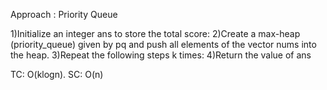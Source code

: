Approach : Priority Queue

1)Initialize an integer ans to store the total score:
2)Create a max-heap (priority_queue) given by pq and push all elements of the vector nums into the heap.
3)Repeat the following steps k times:
4)Return the value of ans

TC: O(klogn).
SC: O(n)
​
